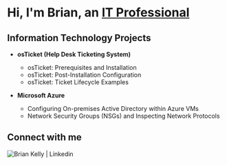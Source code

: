 <h1>Hi, I'm Brian, an <a href="https://www.linkedin.com/in/briankelly-it">IT Professional</a></h1>

<h2>Information Technology Projects</h2>

- <b>osTicket (Help Desk Ticketing System)</b>
  - osTicket: Prerequisites and Installation
  - osTicket: Post-Installation Configuration
  - osTicket: Ticket Lifecycle Examples

- <b>Microsoft Azure</b>
  - Configuring On-premises Active Directory within Azure VMs
  - Network Security Groups (NSGs) and Inspecting Network Protocols

<h2>Connect with me</h2>

<a href="https://www.linkedin.com/in/briankelly-it"><img align="left" alt="Brian Kelly | Linkedin" src="https://img.shields.io/badge/LinkedIn-0077B5?style=for-the-badge&logo=linkedin&logoColor=white" /></a>
